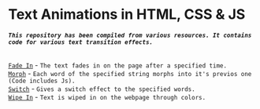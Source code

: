# Text Animations in HTML, CSS & JS

***`This repository has been compiled from various resources. It contains code for various text transition effects.`***

<br>[`Fade In`](/FadeIn) - `The text fades in on the page after a specified time.`
<br>[`Morph`](/Morph) - `Each word of the specified string morphs into it's previos one (Code includes Js).`
<br>[`Switch`](/Switch) - `Gives a switch effect to the specified words.`
<br>[`Wipe In`](/WipeIn) - `Text is wiped in on the webpage through colors.`
